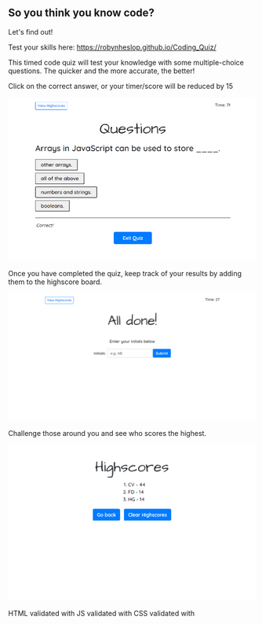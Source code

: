 ## So you think you know code?

Let's find out! 

Test your skills here: https://robynheslop.github.io/Coding_Quiz/

This timed code quiz will test your knowledge with some multiple-choice questions. The quicker and the more accurate, the better! 

Click on the correct answer, or your timer/score will be reduced by 15

![Sample question](assets/question.png)

Once you have completed the quiz, keep track of your results by adding them to the highscore board. 

![Enter your initials](assets/alldone.png)

Challenge those around you and see who scores the highest.

![Enter your initials](assets/scores.png)

HTML validated with 
JS validated with 
CSS validated with 
